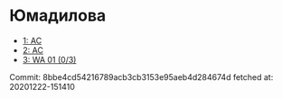 # Юмадилова
- [1: AC](1.md)
- [2: AC](2.md)
- [3: WA 01 (0/3)](3.md)

Commit: 8bbe4cd54216789acb3cb3153e95aeb4d284674d
 fetched at: 20201222-151410
